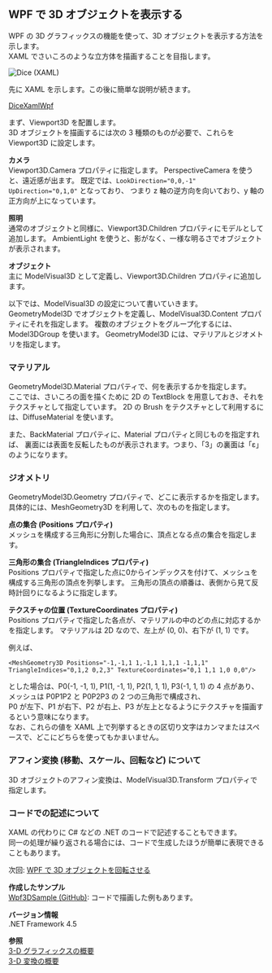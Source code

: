 ## WPF で 3D オブジェクトを表示する

WPF の 3D グラフィックスの機能を使って、3D オブジェクトを表示する方法を示します。  
XAML でさいころのような立方体を描画することを目指します。

![Dice (XAML)](https://github.com/sakapon/Samples-2016/raw/master/Images/Wpf3DSample/DiceXamlWpf.png)

先に XAML を示します。この後に簡単な説明が続きます。

[DiceXamlWpf](https://gist.github.com/sakapon/bdec458e3e528ef85ae37aed68d3cd31)

まず、Viewport3D を配置します。  
3D オブジェクトを描画するには次の 3 種類のものが必要で、これらを Viewport3D に設定します。

**カメラ**  
Viewport3D.Camera プロパティに指定します。
PerspectiveCamera を使うと、遠近感が出ます。
既定では、`LookDirection="0,0,-1" UpDirection="0,1,0"` となっており、
つまり z 軸の逆方向を向いており、y 軸の正方向が上になっています。

**照明**  
通常のオブジェクトと同様に、Viewport3D.Children プロパティにモデルとして追加します。
AmbientLight を使うと、影がなく、一様な明るさでオブジェクトが表示されます。

**オブジェクト**  
主に ModelVisual3D として定義し、Viewport3D.Children プロパティに追加します。

以下では、ModelVisual3D の設定について書いていきます。  
GeometryModel3D でオブジェクトを定義し、ModelVisual3D.Content プロパティにそれを指定します。
複数のオブジェクトをグループ化するには、Model3DGroup を使います。
GeometryModel3D には、マテリアルとジオメトリを指定します。

### マテリアル
GeometryModel3D.Material プロパティで、何を表示するかを指定します。  
ここでは、さいころの面を描くために 2D の TextBlock を用意しておき、それをテクスチャとして指定しています。
2D の Brush をテクスチャとして利用するには、DiffuseMaterial を使います。

また、BackMaterial プロパティに、Material プロパティと同じものを指定すれば、
裏面には表面を反転したものが表示されます。つまり、「3」の裏面は「ε」のようになります。

### ジオメトリ
GeometryModel3D.Geometry プロパティで、どこに表示するかを指定します。  
具体的には、MeshGeometry3D を利用して、次のものを指定します。

**点の集合 (Positions プロパティ)**  
メッシュを構成する三角形に分割した場合に、頂点となる点の集合を指定します。

**三角形の集合 (TriangleIndices プロパティ)**  
Positions プロパティで指定した点に0からインデックスを付けて、メッシュを構成する三角形の頂点を列挙します。
三角形の頂点の順番は、表側から見て反時計回りになるように指定します。

**テクスチャの位置 (TextureCoordinates プロパティ)**  
Positions プロパティで指定した各点が、マテリアルの中のどの点に対応するかを指定します。
マテリアルは 2D なので、左上が (0, 0)、右下が (1, 1) です。

例えば、

```
<MeshGeometry3D Positions="-1,-1,1 1,-1,1 1,1,1 -1,1,1" TriangleIndices="0,1,2 0,2,3" TextureCoordinates="0,1 1,1 1,0 0,0"/>
```

とした場合は、P0(-1, -1, 1), P1(1, -1, 1), P2(1, 1, 1), P3(-1, 1, 1) の 4 点があり、  
メッシュは P0P1P2 と P0P2P3 の 2 つの三角形で構成され、  
P0 が左下、P1 が右下、P2 が右上、P3 が左上となるようにテクスチャを描画するという意味になります。  
なお、これらの値を XAML 上で列挙するときの区切り文字はカンマまたはスペースで、どこにどちらを使ってもかまいません。

### アフィン変換 (移動、スケール、回転など) について
3D オブジェクトのアフィン変換は、ModelVisual3D.Transform プロパティで指定します。

### コードでの記述について
XAML の代わりに C# などの .NET のコードで記述することもできます。  
同一の処理が繰り返される場合には、コードで生成したほうが簡単に表現できることもあります。

次回: [WPF で 3D オブジェクトを回転させる](WPF-3D-Rotation.md)

**作成したサンプル**  
[Wpf3DSample (GitHub)](https://github.com/sakapon/Samples-2016/tree/wpf-3d/Wpf3DSample): コードで描画した例もあります。

**バージョン情報**  
.NET Framework 4.5

**参照**  
[3-D グラフィックスの概要](https://msdn.microsoft.com/ja-jp/library/ms747437.aspx)  
[3-D 変換の概要](https://msdn.microsoft.com/ja-jp/library/ms753347.aspx)
